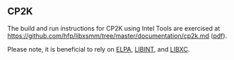 ## CP2K

The build and run instructions for CP2K using Intel Tools are exercised at  
https://github.com/hfp/libxsmm/tree/master/documentation/cp2k.md ([pdf](https://raw.githubusercontent.com/hfp/libxsmm/master/documentation/cp2k.pdf)).

Please note, it is beneficial to rely on [ELPA](../elpa#eigenvalue-solvers-for-petaflop-applications-elpa), [LIBINT](../libint#libint), and [LIBXC](../libxc#libxc).
